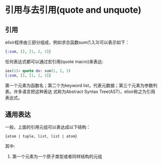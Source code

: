# 引用与去引用(quote and unquote)

## 引用
elixir程序由三部分组成，例如求合函数sum(1,3,3)可以表示如下：
```elixir
{:sum, [], [1, 2, 3]}
```
任何表达式都可以通过宏引用(quote macro)来表达:
```elixir
iex(1)> quote do: sum(1, 2, 3)
{:sum, [], [1, 2, 3]}
```
第一个元素为函数名；第二个为keyword list，代表元数据；第三个元素为参数列表。许多语言把这种表达
式称为Abstract Syntax Tree(AST)，elixir称之为引用表达式。

## 通用表达
一般，上面的引用元组可以表达成以下结构：
```
{atom | tuple, list, list | atom}
```
其中:
1. 第一个元素为一个原子类型或者同样结构的元组

